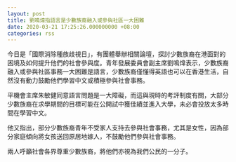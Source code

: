 ```yaml
---
layout: post
title: 劉鳴煒指語言是少數族裔融入或參與社區一大困難
date: 2020-03-21 17:25:26.000000000 +08:00
categories: rss
---
```


今日是「國際消除種族歧視日」，有團體舉辦相關論壇，探討少數族裔在港面對的困境及如何提升他們的社會參與度。青年發展委員會副主席劉鳴煒表示，少數族裔融入或參與社區事務一大困難是語言，少數族裔僅懂得英語也可以在香港生活，自然沒有動力鼓勵他們學習中文或積極參與社會事務。

平機會主席朱敏健同意語言問題是一大障礙，而這與現時的考評制度有關，大部分少數族裔在求學期間的目標可能在公開試中獲佳績並進入大學，未必會投放太多時間在學習中文。

他又指出，部分少數族裔青年不受家人支持去參與社會事務，尤其是女性，因為部分家庭傾向將女孩送回原居地嫁人，不鼓勵他們參與社會事務。

兩人呼籲社會各界尊重少數族裔，將他們亦視為我們公民的一分子。

